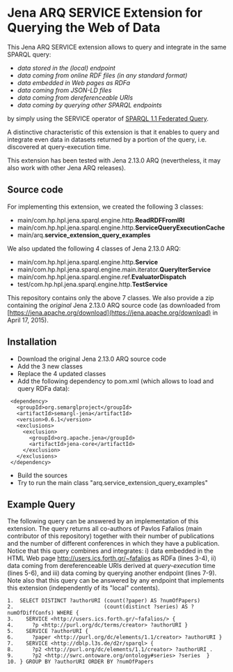 # Jena ARQ SERVICE Extension for Querying the Web of Data

This Jena ARQ SERVICE extension allows to query and integrate in the same SPARQL query:
- *data stored in the (local) endpoint*
- *data coming from online RDF files (in any standard format)*
- *data embedded in Web pages as RDFa*
- *data coming from JSON-LD files*
- *data coming from dereferenceable URIs*
- *data coming by querying other SPARQL endpoints*

by simply using the SERVICE operator of [SPARQL 1.1 Federated Query](http://www.w3.org/TR/sparql11-federated-query/).

A distinctive characteristic of this extension is that it enables to
query and integrate even data in datasets returned by a portion of the query,
i.e. discovered at query-execution time. 

This extension has been tested with Jena 2.13.0 ARQ (nevertheless, it may also work with other Jena ARQ releases). 
 
## Source code

For implementing this extension, we created the following 3 classes:

- main/com.hp.hpl.jena.sparql.engine.http.**ReadRDFFromIRI**
- main/com.hp.hpl.jena.sparql.engine.http.**ServiceQueryExecutionCache**
- main/arq.**service_extension_query_examples**

We also updated the following 4 classes of Jena 2.13.0 ARQ:

- main/com.hp.hpl.jena.sparql.engine.http.**Service**
- main/com.hp.hpl.jena.sparql.engine.main.iterator.**QueryIterService**
- main/com.hp.hpl.jena.sparql.engine.ref.**EvaluatorDispatch**
- test/com.hp.hpl.jena.sparql.engine.http.**TestService**

This repository contains only the above 7 classes. 
We also provide a zip containing the *original* Jena 2.13.0 ARQ source code
(as downloaded from [https://jena.apache.org/download](https://jena.apache.org/download) in April 17, 2015). 

## Installation

- Download the original Jena 2.13.0 ARQ source code
- Add the 3 new classes
- Replace the 4 updated classes
- Add the following dependency to pom.xml (which allows to load and query RDFa data):
```
 <dependency>
   <groupId>org.semarglproject</groupId>
   <artifactId>semargl-jena</artifactId>
   <version>0.6.1</version>
   <exclusions>
     <exclusion>
       <groupId>org.apache.jena</groupId>
       <artifactId>jena-core</artifactId>
     </exclusion>
   </exclusions>
 </dependency>
```	
- Build the sources
- Try to run the main class "arq.service_extension_query_examples"

## Example Query

The following query 
can be answered by an implementation of this extension.
The query returns all co-authors of Pavlos Fafalios (main contributor of this repository)
together with their number of publications and the number of different conferences
in which they have a publication.
Notice that this query combines and integrates:
i) data embedded in the HTML Web page http://users.ics.forth.gr/~fafalios as RDFa (lines 3-4),
ii) data coming from dereferenceable URIs derived at *query-execution* time (lines 5-6), and
iii) data coming by querying another endpoint (lines 7-9).
Note also that this query can be answered by any endpoint that implements
this extension (independently of its "local" contents).

```
1.  SELECT DISTINCT ?authorURI (count(?paper) AS ?numOfPapers)
2.                             (count(distinct ?series) AS ?numOfDiffConfs) WHERE {
3.    SERVICE <http://users.ics.forth.gr/~fafalios/> {
4.      ?p <http://purl.org/dc/terms/creator> ?authorURI }
5.    SERVICE ?authorURI { 
6.      ?paper <http://purl.org/dc/elements/1.1/creator> ?authorURI }
7.    SERVICE <http://dblp.l3s.de/d2r/sparql> {
8.      ?p2 <http://purl.org/dc/elements/1.1/creator> ?authorURI .
9.      ?p2 <http://swrc.ontoware.org/ontology#series> ?series  }
10. } GROUP BY ?authorURI ORDER BY ?numOfPapers
```


